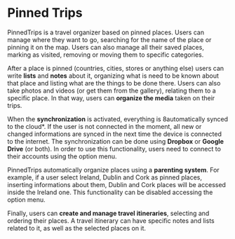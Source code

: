 # Pinned Trips

PinnedTrips is a travel organizer based on pinned places. Users can manage where they want to go, searching for the name of the place or pinning it on the map. Users can also manage all their saved places, marking as visited, removing or moving them to specific categories.

After a place is pinned (countries, cities, stores or anything else) users can write **lists** and **notes** about it, organizing what is need to be known about that place and listing what are the things to be done there. Users can also take photos and videos (or get them from the gallery), relating them to a specific place. In that way, users can **organize the media** taken on their trips.

When the **synchronization** is activated, everything is 8automatically synced to the cloud*. If the user is not connected in the moment, all new or changed informations are synced in the next time the device is connected to the internet. The synchronization can be done using **Dropbox** or **Google Drive** (or both). In order to use this functionality, users need to connect to their accounts using the option menu.

PinnedTrips automatically organize places using a **parenting system**. For example, if a user select Ireland, Dublin and Cork as pinned places, inserting informations about them, Dublin and Cork places will be accessed inside the Ireland one. This functionality can be disabled accessing the option menu.

Finally, users can **create and manage travel itineraries**, selecting and ordering their places. A travel itinerary can have specific notes and lists related to it, as well as the selected places on it.
